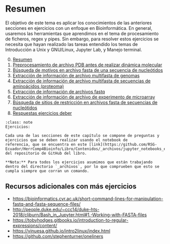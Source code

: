 # Resumen

El objetivo de este tema es aplicar los conocimientos de las anteriores secciones en ejercicios con un enfoque en Bioinformática. En general, usaremos las herramientas que aprendimos en el tema de procesamiento de ficheros, regex y pipes. Sin embargo, para resolver estos ejercicios se necesita que hayan realizado las tareas entendido los temas de Introducción a Unix y GNU/Linux, Jupyter Lab, y Manejo terminal.

0. [Resumen](0_Resumen.md)
1. [Preprocesamiento de archivo PDB antes de realizar dinámica molecular](1_Preprocesamiento_pdb.md)
2. [Búsqueda de motivos en archivo fasta de una secuencia de nucleótidos](2_Motivos_fasta.md)
3. [Extracción de información de archivo multifasta de genomas](3_Info_multifasta_genomas.md)
4. [Extracción de información de archivo multifasta de secuencias de aminoácidos (proteoma)](4_Info_multifasta_proteoma.md)
5. [Extracción de información de archivos fastq](5_Info_fastq.md)
6. [Extracción de información de archivo de experimento de microarray](6_Info_microarray.md)
7. [Búsqueda de sitios de restricción en archivos fasta de secuencias de nucleótidos](7_Sitios_restric.md)
8. [Respuestas ejercicios deber](8_Respuestas_ejercicios.md)

```{admonition} Deber
:class: note 
Ejercicios:

Cada una de las secciones de este capítulo se compone de preguntas y ejercicios que se deben realizar usando el notebook de 
referencia, que se encuentra en este [link](https://github.com/RSG-Ecuador/HerrComp4Bioinfo/Libro/Contenidos/_archivos/jupyter_notebooks_ejercicios/Fin_de_semana1.ipynb) del repositorio de GitHub del libro.

**Nota:** Para todos los ejercicios asumimos que están trabajando dentro del directorio `_archivos`, por lo que comprueben que esto se cumpla siempre que corran un comando. 
```

## Recursos adicionales con más ejercicios

* <https://bioinformatics.cvr.ac.uk/short-command-lines-for-manipulation-fastq-and-fasta-sequence-files/>
* <http://people.duke.edu/~ccc14/duke-hts-2018/cliburn/Bash_in_Jupyter.html#1.-Working-with-FASTA-files>
* <https://tobyhodges.gitbooks.io/introduction-to-regular-expressions/content/>
* <https://vinuesa.github.io/intro2linux/index.html>
* <https://github.com/stephenturner/oneliners>
